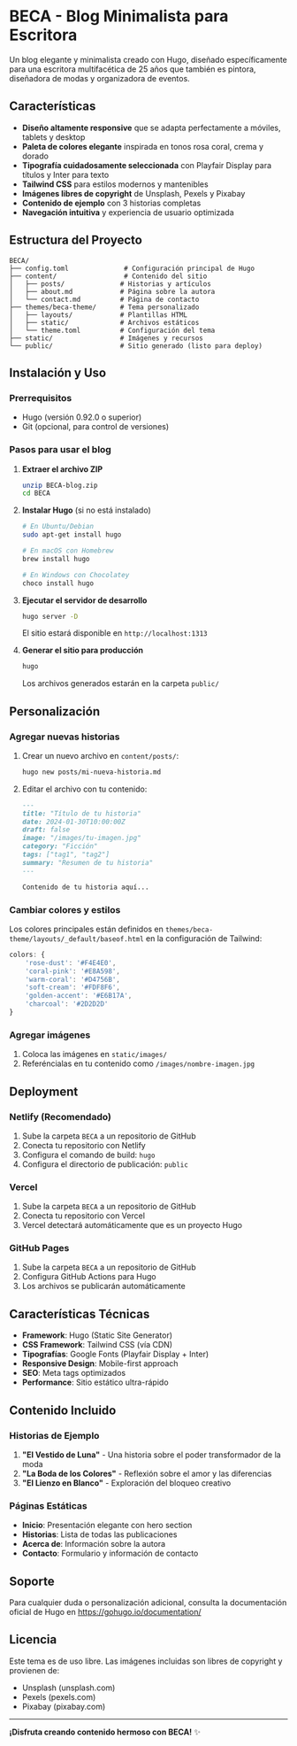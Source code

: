 # BECA - Blog Minimalista para Escritora

Un blog elegante y minimalista creado con Hugo, diseñado específicamente para una escritora multifacética de 25 años que también es pintora, diseñadora de modas y organizadora de eventos.

## Características

- **Diseño altamente responsive** que se adapta perfectamente a móviles, tablets y desktop
- **Paleta de colores elegante** inspirada en tonos rosa coral, crema y dorado
- **Tipografía cuidadosamente seleccionada** con Playfair Display para títulos y Inter para texto
- **Tailwind CSS** para estilos modernos y mantenibles
- **Imágenes libres de copyright** de Unsplash, Pexels y Pixabay
- **Contenido de ejemplo** con 3 historias completas
- **Navegación intuitiva** y experiencia de usuario optimizada

## Estructura del Proyecto

```
BECA/
├── config.toml              # Configuración principal de Hugo
├── content/                 # Contenido del sitio
│   ├── posts/              # Historias y artículos
│   ├── about.md            # Página sobre la autora
│   └── contact.md          # Página de contacto
├── themes/beca-theme/      # Tema personalizado
│   ├── layouts/            # Plantillas HTML
│   ├── static/             # Archivos estáticos
│   └── theme.toml          # Configuración del tema
├── static/                 # Imágenes y recursos
└── public/                 # Sitio generado (listo para deploy)
```

## Instalación y Uso

### Prerrequisitos
- Hugo (versión 0.92.0 o superior)
- Git (opcional, para control de versiones)

### Pasos para usar el blog

1. **Extraer el archivo ZIP**
   ```bash
   unzip BECA-blog.zip
   cd BECA
   ```

2. **Instalar Hugo** (si no está instalado)
   ```bash
   # En Ubuntu/Debian
   sudo apt-get install hugo
   
   # En macOS con Homebrew
   brew install hugo
   
   # En Windows con Chocolatey
   choco install hugo
   ```

3. **Ejecutar el servidor de desarrollo**
   ```bash
   hugo server -D
   ```
   El sitio estará disponible en `http://localhost:1313`

4. **Generar el sitio para producción**
   ```bash
   hugo
   ```
   Los archivos generados estarán en la carpeta `public/`

## Personalización

### Agregar nuevas historias

1. Crear un nuevo archivo en `content/posts/`:
   ```bash
   hugo new posts/mi-nueva-historia.md
   ```

2. Editar el archivo con tu contenido:
   ```markdown
   ---
   title: "Título de tu historia"
   date: 2024-01-30T10:00:00Z
   draft: false
   image: "/images/tu-imagen.jpg"
   category: "Ficción"
   tags: ["tag1", "tag2"]
   summary: "Resumen de tu historia"
   ---
   
   Contenido de tu historia aquí...
   ```

### Cambiar colores y estilos

Los colores principales están definidos en `themes/beca-theme/layouts/_default/baseof.html` en la configuración de Tailwind:

```javascript
colors: {
    'rose-dust': '#F4E4E0',
    'coral-pink': '#E8A598',
    'warm-coral': '#D4756B',
    'soft-cream': '#FDF8F6',
    'golden-accent': '#E6B17A',
    'charcoal': '#2D2D2D'
}
```

### Agregar imágenes

1. Coloca las imágenes en `static/images/`
2. Referéncialas en tu contenido como `/images/nombre-imagen.jpg`

## Deployment

### Netlify (Recomendado)
1. Sube la carpeta `BECA` a un repositorio de GitHub
2. Conecta tu repositorio con Netlify
3. Configura el comando de build: `hugo`
4. Configura el directorio de publicación: `public`

### Vercel
1. Sube la carpeta `BECA` a un repositorio de GitHub
2. Conecta tu repositorio con Vercel
3. Vercel detectará automáticamente que es un proyecto Hugo

### GitHub Pages
1. Sube la carpeta `BECA` a un repositorio de GitHub
2. Configura GitHub Actions para Hugo
3. Los archivos se publicarán automáticamente

## Características Técnicas

- **Framework**: Hugo (Static Site Generator)
- **CSS Framework**: Tailwind CSS (vía CDN)
- **Tipografías**: Google Fonts (Playfair Display + Inter)
- **Responsive Design**: Mobile-first approach
- **SEO**: Meta tags optimizados
- **Performance**: Sitio estático ultra-rápido

## Contenido Incluido

### Historias de Ejemplo
1. **"El Vestido de Luna"** - Una historia sobre el poder transformador de la moda
2. **"La Boda de los Colores"** - Reflexión sobre el amor y las diferencias
3. **"El Lienzo en Blanco"** - Exploración del bloqueo creativo

### Páginas Estáticas
- **Inicio**: Presentación elegante con hero section
- **Historias**: Lista de todas las publicaciones
- **Acerca de**: Información sobre la autora
- **Contacto**: Formulario y información de contacto

## Soporte

Para cualquier duda o personalización adicional, consulta la documentación oficial de Hugo en https://gohugo.io/documentation/

## Licencia

Este tema es de uso libre. Las imágenes incluidas son libres de copyright y provienen de:
- Unsplash (unsplash.com)
- Pexels (pexels.com)
- Pixabay (pixabay.com)

---

**¡Disfruta creando contenido hermoso con BECA!** ✨

